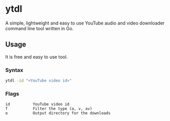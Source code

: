 # ytdl

A simple, lightweight and easy to use YouTube audio and video downloader command line tool written in Go.

## Usage

It is free and easy to use tool.

### Syntax

```bash
ytdl -id "<YouTube video id>"
```

### Flags

```
id          YouTube video id
f           Filter the type (a, v, av)
o           Output directory for the downloads
```